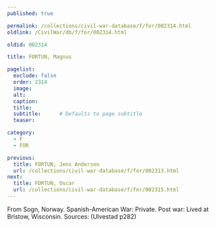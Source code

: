 ```yaml
---
published: true

permalink: /collections/civil-war-database/f/for/002314.html
oldlink: /CivilWar/db/f/for/002314.html

oldid: 002314

title: FORTUN, Magnus

pagelist:
  exclude: false
  order: 2314
  image: 
  alt:
  caption:
  title:
  subtitle:      # Defaults to page subtitle
  teaser:

category: 
  - F 
  - FOR

previous:
  title: FORTUN, Jens Andersen
  url: /collections/civil-war-database/f/for/002313.html  
next:
  title: FORTUN, Oscar
  url: /collections/civil-war-database/f/for/002315.html   
---
```

From Sogn, Norway. Spanish-American War: Private. Post war: Lived at Bristow, Wisconsin. Sources: (Ulvestad p282)
